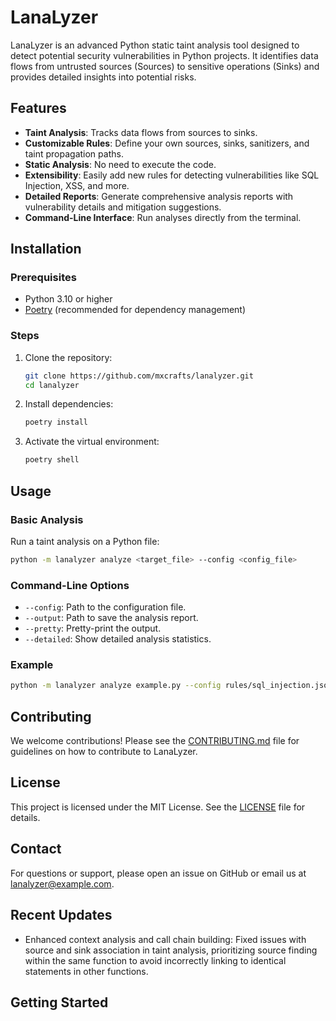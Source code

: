 # LanaLyzer

LanaLyzer is an advanced Python static taint analysis tool designed to detect potential security vulnerabilities in Python projects. It identifies data flows from untrusted sources (Sources) to sensitive operations (Sinks) and provides detailed insights into potential risks.

## Features

- **Taint Analysis**: Tracks data flows from sources to sinks.
- **Customizable Rules**: Define your own sources, sinks, sanitizers, and taint propagation paths.
- **Static Analysis**: No need to execute the code.
- **Extensibility**: Easily add new rules for detecting vulnerabilities like SQL Injection, XSS, and more.
- **Detailed Reports**: Generate comprehensive analysis reports with vulnerability details and mitigation suggestions.
- **Command-Line Interface**: Run analyses directly from the terminal.

## Installation

### Prerequisites
- Python 3.10 or higher
- [Poetry](https://python-poetry.org/) (recommended for dependency management)

### Steps
1. Clone the repository:
   ```bash
   git clone https://github.com/mxcrafts/lanalyzer.git
   cd lanalyzer
   ```

2. Install dependencies:
   ```bash
   poetry install
   ```

3. Activate the virtual environment:
   ```bash
   poetry shell
   ```

## Usage

### Basic Analysis
Run a taint analysis on a Python file:
```bash
python -m lanalyzer analyze <target_file> --config <config_file>
```

### Command-Line Options
- `--config`: Path to the configuration file.
- `--output`: Path to save the analysis report.
- `--pretty`: Pretty-print the output.
- `--detailed`: Show detailed analysis statistics.

### Example
```bash
python -m lanalyzer analyze example.py --config rules/sql_injection.json --pretty
```

## Contributing

We welcome contributions! Please see the [CONTRIBUTING.md](CONTRIBUTING.md) file for guidelines on how to contribute to LanaLyzer.

## License

This project is licensed under the MIT License. See the [LICENSE](LICENSE) file for details.

## Contact

For questions or support, please open an issue on GitHub or email us at [lanalyzer@example.com](mailto:lanalyzer@example.com).

## Recent Updates

- Enhanced context analysis and call chain building: Fixed issues with source and sink association in taint analysis, prioritizing source finding within the same function to avoid incorrectly linking to identical statements in other functions.

## Getting Started